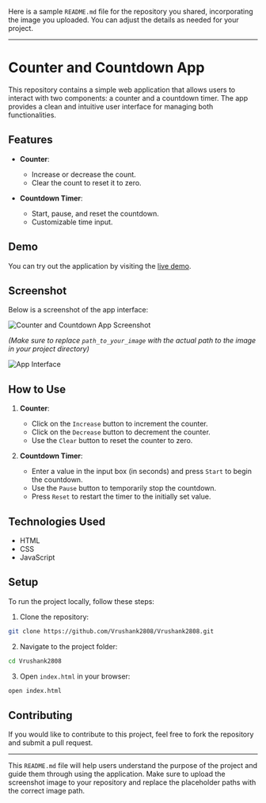 Here is a sample `README.md` file for the repository you shared, incorporating the image you uploaded. You can adjust the details as needed for your project.

---

# Counter and Countdown App

This repository contains a simple web application that allows users to interact with two components: a counter and a countdown timer. The app provides a clean and intuitive user interface for managing both functionalities.

## Features

- **Counter**: 
  - Increase or decrease the count.
  - Clear the count to reset it to zero.
  
- **Countdown Timer**:
  - Start, pause, and reset the countdown.
  - Customizable time input.
  
## Demo

You can try out the application by visiting the [live demo](https://vrushank2808.github.io/Vrushank2808/).

## Screenshot

Below is a screenshot of the app interface:

![Counter and Countdown App Screenshot](./path_to_your_image/Screenshot.png)

*(Make sure to replace `path_to_your_image` with the actual path to the image in your project directory)*

![App Interface](./Screenshot.png)

## How to Use

1. **Counter**: 
   - Click on the `Increase` button to increment the counter.
   - Click on the `Decrease` button to decrement the counter.
   - Use the `Clear` button to reset the counter to zero.
   
2. **Countdown Timer**: 
   - Enter a value in the input box (in seconds) and press `Start` to begin the countdown.
   - Use the `Pause` button to temporarily stop the countdown.
   - Press `Reset` to restart the timer to the initially set value.
   
## Technologies Used

- HTML
- CSS
- JavaScript

## Setup

To run the project locally, follow these steps:

1. Clone the repository:

```bash
git clone https://github.com/Vrushank2808/Vrushank2808.git
```

2. Navigate to the project folder:

```bash
cd Vrushank2808
```

3. Open `index.html` in your browser:

```bash
open index.html
```

## Contributing

If you would like to contribute to this project, feel free to fork the repository and submit a pull request.

---

This `README.md` file will help users understand the purpose of the project and guide them through using the application. Make sure to upload the screenshot image to your repository and replace the placeholder paths with the correct image path.
